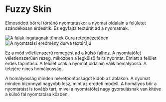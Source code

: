 # Fuzzy Skin

Elmosódott bőrrel történő nyomtatáskor a nyomat oldalain a felületet szándékosan érdesítik. Ez egyfajta textúrát ad a nyomatnak.

<!--screenshot {
"image_path": "magic_fuzzy_skin_enabled.png",
"models": [{"script": "hexasphericon.scad"}],
"camera_position": [-61, 112, 136],
"settings": {
    "magic_fuzzy_skin_enabled": true
},
"colours": 32
}-->

![A falak ingatagnak tűnnek Cura rétegnézetében](../images/magic_fuzzy_skin_enabled.png)![A nyomtatási eredmény durva textúrájú](../images/magic_fuzzy_skin_photo.jpg)

Ez a mód véletlenszerű remegést ad a külső falhoz. A nyomtatófej véletlenszerűen rezeg, miközben a legkülső falra nyomtat. Emiatt a felület érdes tapintású. A felület csak a nyomat oldalain válik homályossá. A tetejére nincs homályosság.

A homályosság minden méretpontosságot kidob az ablakon. A nyomat minden bizonnyal nagyobb lesz, mint az eredeti modell. A homályos bőr a nyomtatást is tovább tart, mivel a nyomtatófej nagy gyorsulásnak van kitéve a külső fal nyomtatása közben.

